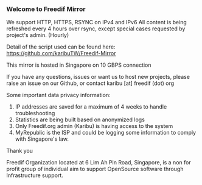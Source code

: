 ### Welcome to Freedif Mirror

We support HTTP, HTTPS, RSYNC on IPv4 and IPv6
All content is being refreshed every 4 hours over rsync, except special cases requested by project's admin. (Hourly)

Detail of the script used can be found here:
https://github.com/karibuTW/Freedif-Mirror

This mirror is hosted in Singapore on 10 GBPS connection

If you have any questions, issues or want us to host new projects, please raise an issue on our Github, or contact karibu [at] freedif (dot) org

Some important data privacy information:

1. IP addresses are saved for a maximum of 4 weeks to handle troubleshooting
2. Statistics are being built based on anonymized logs
3. Only Freedif.org admin (Karibu) is having access to the system
4. MyRepublic is the ISP and could be logging some information to comply with Singapore's law.

Thank you

Freedif Organization located at 6 Lim Ah Pin Road, Singapore, is a non for profit group of individual aim to support OpenSource software through Infrastructure support.
